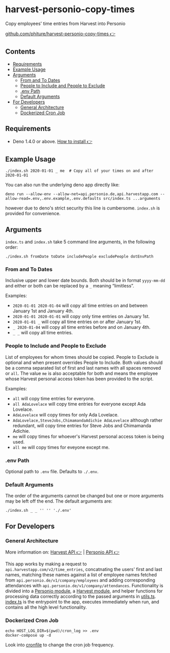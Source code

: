 # harvest-personio-copy-times
Copy employees' time entries from Harvest into Personio

[github.com/phiture/harvest-personio-copy-times 👉](https://github.com/phiture/harvest-personio-copy-times)

## Contents
- [Requirements](#requirements)
- [Example Usage](#example-usage)
- [Arguments](#arguments)
    - [From and To Dates](#from-and-to-dates)
    - [People to Include and People to Exclude](#people-to-include-and-people-to-exclude)
    - [.env Path](#env-path)
    - [Default Arguments](#default-arguments)
- [For Developers](#developers-abstract)
    - [General Architecture](#general-architecture)
    - [Dockerized Cron Job](#dockerized-cron-job)

## Requirements
- Deno 1.4.0 or above.
[How to install 👉](https://deno.land/#installation)

## Example Usage
```shell
./index.sh 2020-01-01 _ me  # Copy all of your times on and after 2020-01-01
```

You can also run the underlying deno app directly like:
```shell
deno run --allow-env --allow-net=api.personio.de,api.harvestapp.com --allow-read=.env,.env.example,.env.defaults src/index.ts ...arguments
```
however due to deno's strict security this line is cumbersome. `index.sh` is provided for convenience.

## Arguments
`index.ts` and `index.sh` take 5 command line arguments, in the following order:
```shell
./index.sh fromDate toDate includePeople excludePeople dotEnvPath
```

### From and To Dates
Inclusive upper and lower date bounds.
Both should be in format `yyyy-mm-dd` and either or both can be replaced by a `_` meaning “limitless”.

Examples:
- `2020-01-01 2020-01-04` will copy all time entries on and between January 1st and January 4th.
- `2020-01-01 2020-01-01` will copy only time entries on January 1st.
- `2020-01-01 _` will copy all time entries on or after January 1st.
- `_ 2020-01-04` will copy all time entries before and on January 4th.
- `_ _` will copy all time entries.

### People to Include and People to Exclude
List of employees for whom times should be copied.
People to Exclude is optional and when present overrides People to Include.
Both values should be a comma separated list of first and last names with all spaces removed or `all`.
The value `me` is also acceptable for both and means the employee whose Harvest personal access token has been provided to the script.

Examples:
- `all` will copy time entries for everyone.
- `all AdaLovelace` will copy time entries for everyone except Ada Lovelace.
- `AdaLovelace` will copy times for only Ada Lovelace.
- `AdaLovelace,SteveJobs,ChimamandaAdichie AdaLovelace` although rather redundant, will copy time entries for Steve Jobs and Chimamanda Adichie.
- `me` will copy times for whoever's Harvest personal access token is being used.
- `all me` will copy times for eveyone except me.

### .env Path
Optional path to `.env` file. Defaults to `./.env`.

### Default Arguments
The order of the arguments cannot be changed but one or more arguments may be left off the end.
The default arguments are:
```shell
./index.sh _ _ '' '' './.env'
```

## For Developers

### General Architecture
More information on:
[Harvest API 👉](https://help.getharvest.com/api-v2/) |
[Personio API 👉](https://developer.personio.de/)

This app works by making a request to `api.harvestapp.com/v2/time_entries`,
concatnating the users' first and last names, matching these names against
a list of employee names fetched from `api.personio.de/v1/company/employees`
and adding corresponding attendances with `api.personio.de/v1/company/attendances`.
Functionality is divided into
a [Personio module](./src/personio/),
a [Harvest module](./src/harvest/),
and helper functions for processing data correctly according to the passed arguments
in [utils.ts](./src/utils.ts).
[index.ts](./src/index.ts) is the entrypoint to the app,
executes immediately when run, and contains all the high level functionality.

### Dockerized Cron Job
```shell
echo HOST_LOG_DIR=$(pwd)/cron_log >> .env
docker-compose up -d
```
Look into [cronfile](./cronfile) to change the cron job frequency.
